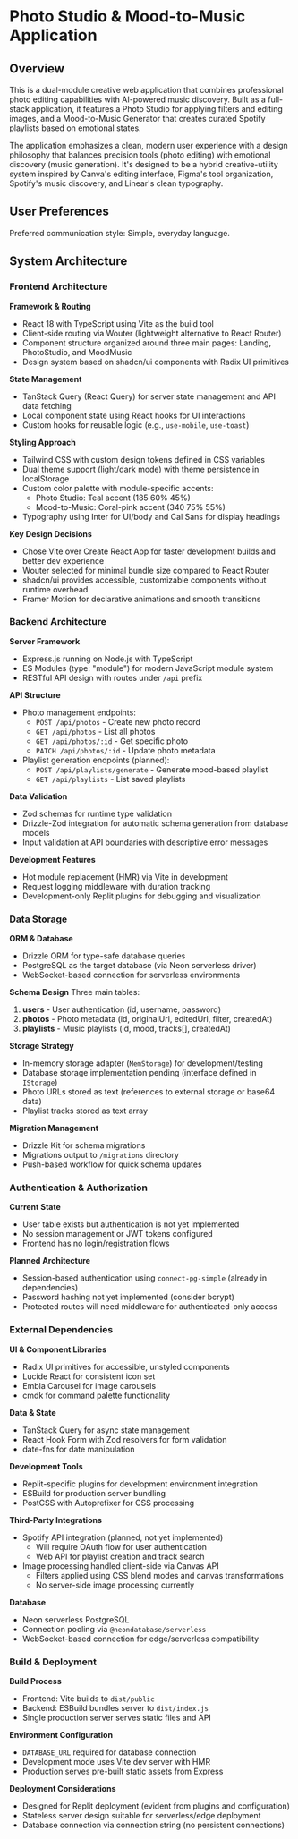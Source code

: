# Photo Studio & Mood-to-Music Application

## Overview

This is a dual-module creative web application that combines professional photo editing capabilities with AI-powered music discovery. Built as a full-stack application, it features a Photo Studio for applying filters and editing images, and a Mood-to-Music Generator that creates curated Spotify playlists based on emotional states.

The application emphasizes a clean, modern user experience with a design philosophy that balances precision tools (photo editing) with emotional discovery (music generation). It's designed to be a hybrid creative-utility system inspired by Canva's editing interface, Figma's tool organization, Spotify's music discovery, and Linear's clean typography.

## User Preferences

Preferred communication style: Simple, everyday language.

## System Architecture

### Frontend Architecture

**Framework & Routing**
- React 18 with TypeScript using Vite as the build tool
- Client-side routing via Wouter (lightweight alternative to React Router)
- Component structure organized around three main pages: Landing, PhotoStudio, and MoodMusic
- Design system based on shadcn/ui components with Radix UI primitives

**State Management**
- TanStack Query (React Query) for server state management and API data fetching
- Local component state using React hooks for UI interactions
- Custom hooks for reusable logic (e.g., `use-mobile`, `use-toast`)

**Styling Approach**
- Tailwind CSS with custom design tokens defined in CSS variables
- Dual theme support (light/dark mode) with theme persistence in localStorage
- Custom color palette with module-specific accents:
  - Photo Studio: Teal accent (185 60% 45%)
  - Mood-to-Music: Coral-pink accent (340 75% 55%)
- Typography using Inter for UI/body and Cal Sans for display headings

**Key Design Decisions**
- Chose Vite over Create React App for faster development builds and better dev experience
- Wouter selected for minimal bundle size compared to React Router
- shadcn/ui provides accessible, customizable components without runtime overhead
- Framer Motion for declarative animations and smooth transitions

### Backend Architecture

**Server Framework**
- Express.js running on Node.js with TypeScript
- ES Modules (type: "module") for modern JavaScript module system
- RESTful API design with routes under `/api` prefix

**API Structure**
- Photo management endpoints:
  - `POST /api/photos` - Create new photo record
  - `GET /api/photos` - List all photos
  - `GET /api/photos/:id` - Get specific photo
  - `PATCH /api/photos/:id` - Update photo metadata
- Playlist generation endpoints (planned):
  - `POST /api/playlists/generate` - Generate mood-based playlist
  - `GET /api/playlists` - List saved playlists

**Data Validation**
- Zod schemas for runtime type validation
- Drizzle-Zod integration for automatic schema generation from database models
- Input validation at API boundaries with descriptive error messages

**Development Features**
- Hot module replacement (HMR) via Vite in development
- Request logging middleware with duration tracking
- Development-only Replit plugins for debugging and visualization

### Data Storage

**ORM & Database**
- Drizzle ORM for type-safe database queries
- PostgreSQL as the target database (via Neon serverless driver)
- WebSocket-based connection for serverless environments

**Schema Design**
Three main tables:
1. **users** - User authentication (id, username, password)
2. **photos** - Photo metadata (id, originalUrl, editedUrl, filter, createdAt)
3. **playlists** - Music playlists (id, mood, tracks[], createdAt)

**Storage Strategy**
- In-memory storage adapter (`MemStorage`) for development/testing
- Database storage implementation pending (interface defined in `IStorage`)
- Photo URLs stored as text (references to external storage or base64 data)
- Playlist tracks stored as text array

**Migration Management**
- Drizzle Kit for schema migrations
- Migrations output to `/migrations` directory
- Push-based workflow for quick schema updates

### Authentication & Authorization

**Current State**
- User table exists but authentication is not yet implemented
- No session management or JWT tokens configured
- Frontend has no login/registration flows

**Planned Architecture**
- Session-based authentication using `connect-pg-simple` (already in dependencies)
- Password hashing not yet implemented (consider bcrypt)
- Protected routes will need middleware for authenticated-only access

### External Dependencies

**UI & Component Libraries**
- Radix UI primitives for accessible, unstyled components
- Lucide React for consistent icon set
- Embla Carousel for image carousels
- cmdk for command palette functionality

**Data & State**
- TanStack Query for async state management
- React Hook Form with Zod resolvers for form validation
- date-fns for date manipulation

**Development Tools**
- Replit-specific plugins for development environment integration
- ESBuild for production server bundling
- PostCSS with Autoprefixer for CSS processing

**Third-Party Integrations**
- Spotify API integration (planned, not yet implemented)
  - Will require OAuth flow for user authentication
  - Web API for playlist creation and track search
- Image processing handled client-side via Canvas API
  - Filters applied using CSS blend modes and canvas transformations
  - No server-side image processing currently

**Database**
- Neon serverless PostgreSQL
- Connection pooling via `@neondatabase/serverless`
- WebSocket-based connection for edge/serverless compatibility

### Build & Deployment

**Build Process**
- Frontend: Vite builds to `dist/public`
- Backend: ESBuild bundles server to `dist/index.js`
- Single production server serves static files and API

**Environment Configuration**
- `DATABASE_URL` required for database connection
- Development mode uses Vite dev server with HMR
- Production serves pre-built static assets from Express

**Deployment Considerations**
- Designed for Replit deployment (evident from plugins and configuration)
- Stateless server design suitable for serverless/edge deployment
- Database connection via connection string (no persistent connections)